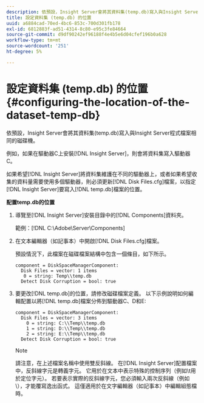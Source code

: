 ```yaml
---
description: 依預設，Insight Server會將其資料集(temp.db)寫入與Insight Server程式檔案相同的磁碟機。
title: 設定資料集 (temp.db) 的位置
uuid: a6884cad-70ed-4bc6-853c-700d301fb178
exl-id: 6812883f-ad51-4314-8c80-e95c3fe84664
source-git-commit: d9df90242ef96188f4e4b5e6d04cfef196b0a628
workflow-type: tm+mt
source-wordcount: '251'
ht-degree: 5%

---
```


# 設定資料集 (temp.db) 的位置{#configuring-the-location-of-the-dataset-temp-db}

依預設，Insight Server會將其資料集(temp.db)寫入與Insight Server程式檔案相同的磁碟機。

例如，如果在驅動器C上安裝[!DNL Insight Server]，則會將資料集寫入驅動器C。

如果希望[!DNL Insight Server]將資料集維護在不同的驅動器上，或者如果希望收集的資料量需要使用多個驅動器，則必須更新[!DNL Disk Files.cfg]檔案，以指定[!DNL Insight Server]要寫入[!DNL temp.db]檔案的位置。

**配置temp.db的位置**

1. 導覽至[!DNL Insight Server]安裝目錄中的[!DNL Components]資料夾。

   範例：[!DNL C:\Adobe\Server\Components]

1. 在文本編輯器（如記事本）中開啟[!DNL Disk Files.cfg]檔案。

   預設情況下，此檔案在磁碟檔案結構中包含一個條目，如下所示。

   ```
   component = DiskSpaceManagerComponent:
     Disk Files = vector: 1 items
      0 = string: Temp\\temp.db
     Detect Disk Corruption = bool: true
   ```

1. 要更改[!DNL temp.db]的位置，請修改磁碟檔案定義。 以下示例說明如何編輯配置以將[!DNL temp.db]檔案分佈到驅動器C、D和E:

   ```
   component = DiskSpaceManagerComponent:
     Disk Files = vector: 3 items
       0 = string: C:\\Temp\\temp.db
       1 = string: D:\\Temp\\temp.db
       2 = string: E:\\Temp\\temp.db
     Detect Disk Corruption = bool: true
   ```

   >[!NOTE]
   >
   >請注意，在上述檔案名稱中使用雙反斜線。 在[!DNL Insight Server]配置檔案中，反斜線字元是轉義字元。 它用於在文本中表示特殊的控制序列（例如\t用於定位字元）。 若要表示實際的反斜線字元，您必須輸入兩次反斜線（例如\\），才能覆寫逸出函式。 這僅適用於在文字編輯器（如記事本）中編輯組態檔時。
